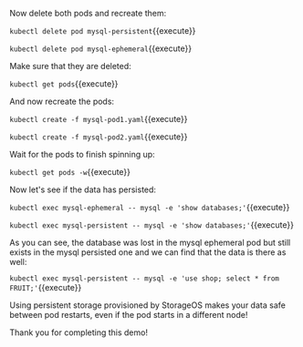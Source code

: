 Now delete both pods and recreate them:

`kubectl delete pod mysql-persistent`{{execute}}

`kubectl delete pod mysql-ephemeral`{{execute}}

Make sure that they are deleted:

`kubectl get pods`{{execute}}

And now recreate the pods:

`kubectl create -f mysql-pod1.yaml`{{execute}}

`kubectl create -f mysql-pod2.yaml`{{execute}}

Wait for the pods to finish spinning up:

`kubectl get pods -w`{{execute}}

Now let's see if the data has persisted:

`kubectl exec mysql-ephemeral -- mysql -e 'show databases;'`{{execute}}

`kubectl exec mysql-persistent -- mysql -e 'show databases;'`{{execute}}

As you can see, the database was lost in the mysql ephemeral pod but still exists in the mysql persisted one and we can find that the data is there as well:

`kubectl exec mysql-persistent -- mysql -e 'use shop; select * from FRUIT;'`{{execute}}

Using persistent storage provisioned by StorageOS makes your data safe between pod restarts, even if the pod starts in a different node!

Thank you for completing this demo!